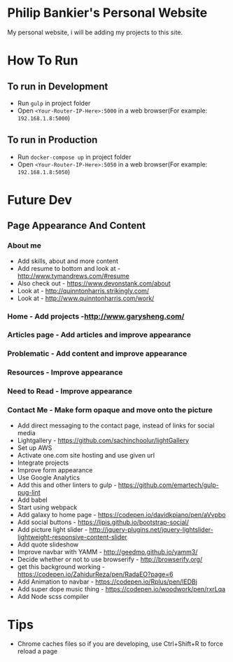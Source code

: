 # Philip Bankier's Personal Website
My personal website, i will be adding my projects to this site.

# How To Run
## To run in Development 
* Run `gulp` in project folder
* Open `<Your-Router-IP-Here>:5000` in a web browser(For example: `192.168.1.8:5000`)
## To run in Production 
* Run `docker-compose up` in project folder
* Open `<Your-Router-IP-Here>:5050` in a web browser(For example: `192.168.1.8:5050`)

# Future Dev
## Page Appearance And Content
### About me 
* Add skills, about and more content
* Add resume to bottom and look at - http://www.tymandrews.com/#resume  
* Also check out - https://www.devonstank.com/about 
* Look at - http://quinntonharris.strikingly.com/
* Look at - http://www.quinntonharris.com/work/

### Home - Add projects -http://www.garysheng.com/
### Articles page - Add articles and improve appearance
### Problematic - Add content and improve appearance
### Resources - Improve appearance
### Need to Read - Improve appearance
### Contact Me - Make form opaque and move onto the picture

* Add direct messaging to the contact page, instead of links for social media
* Lightgallery - https://github.com/sachinchoolur/lightGallery
* Set up AWS
* Activate one.com site hosting and use given url
* Integrate projects 
* Improve form appearance
* Use Google Analytics
* Add this and other linters to gulp - https://github.com/emartech/gulp-pug-lint
* Add babel
* Start using webpack
* Add galaxy to home page - https://codepen.io/davidkpiano/pen/aVvpbo
* Add social buttons - https://lipis.github.io/bootstrap-social/
* Add picture light slider - http://jquery-plugins.net/jquery-lightslider-lightweight-responsive-content-slider
* Add quote slideshow
* Improve navbar with YAMM - http://geedmo.github.io/yamm3/
* Decide whether or not to use browserify - http://browserify.org/
* get this background working - https://codepen.io/ZahidurReza/pen/RadaEO?page=6
* Add Animation to navbar - https://codepen.io/Rplus/pen/lEDBj
* Add super dope music thing - https://codepen.io/woodwork/pen/rxrLqa
* Add Node scss compiler
# Tips
* Chrome caches files so if you are developing, use Ctrl+Shift+R to force reload a page